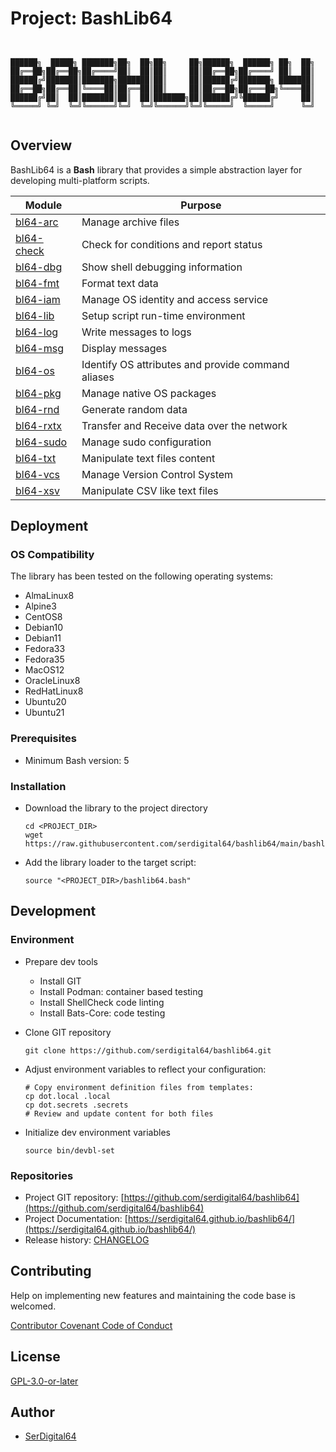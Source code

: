 # Project: BashLib64

```shell linenums="0"


██████╗  █████╗ ███████╗██╗  ██╗██╗     ██╗██████╗  ██████╗ ██╗  ██╗
██╔══██╗██╔══██╗██╔════╝██║  ██║██║     ██║██╔══██╗██╔════╝ ██║  ██║
██████╔╝███████║███████╗███████║██║     ██║██████╔╝███████╗ ███████║
██╔══██╗██╔══██║╚════██║██╔══██║██║     ██║██╔══██╗██╔═══██╗╚════██║
██████╔╝██║  ██║███████║██║  ██║███████╗██║██████╔╝╚██████╔╝     ██║
╚═════╝ ╚═╝  ╚═╝╚══════╝╚═╝  ╚═╝╚══════╝╚═╝╚═════╝  ╚═════╝      ╚═╝


```

## Overview

BashLib64 is a **Bash** library that provides a simple abstraction layer for developing multi-platform scripts.

| Module                                                             | Purpose                                            |
| ------------------------------------------------------------------ | -------------------------------------------------- |
| [bl64-arc](https://serdigital64.github.io/bashlib64/bl64-arc/)     | Manage archive files                               |
| [bl64-check](https://serdigital64.github.io/bashlib64/bl64-check/) | Check for conditions and report status             |
| [bl64-dbg](https://serdigital64.github.io/bashlib64/bl64-dbg/)     | Show shell debugging information                   |
| [bl64-fmt](https://serdigital64.github.io/bashlib64/bl64-fmt/)     | Format text data                                   |
| [bl64-iam](https://serdigital64.github.io/bashlib64/bl64-iam/)     | Manage OS identity and access service              |
| [bl64-lib](https://serdigital64.github.io/bashlib64/bl64-lib/)     | Setup script run-time environment                  |
| [bl64-log](https://serdigital64.github.io/bashlib64/bl64-log/)     | Write messages to logs                             |
| [bl64-msg](https://serdigital64.github.io/bashlib64/bl64-msg/)     | Display messages                                   |
| [bl64-os](https://serdigital64.github.io/bashlib64/bl64-os/)       | Identify OS attributes and provide command aliases |
| [bl64-pkg](https://serdigital64.github.io/bashlib64/bl64-pkg/)     | Manage native OS packages                          |
| [bl64-rnd](https://serdigital64.github.io/bashlib64/bl64-rnd/)     | Generate random data                               |
| [bl64-rxtx](https://serdigital64.github.io/bashlib64/bl64-rxtx/)   | Transfer and Receive data over the network         |
| [bl64-sudo](https://serdigital64.github.io/bashlib64/bl64-sudo/)   | Manage sudo configuration                          |
| [bl64-txt](https://serdigital64.github.io/bashlib64/bl64-txt/)     | Manipulate text files content                      |
| [bl64-vcs](https://serdigital64.github.io/bashlib64/bl64-vcs/)     | Manage Version Control System                      |
| [bl64-xsv](https://serdigital64.github.io/bashlib64/bl64-xsv/)     | Manipulate CSV like text files                     |

## Deployment

### OS Compatibility

The library has been tested on the following operating systems:

- AlmaLinux8
- Alpine3
- CentOS8
- Debian10
- Debian11
- Fedora33
- Fedora35
- MacOS12
- OracleLinux8
- RedHatLinux8
- Ubuntu20
- Ubuntu21

### Prerequisites

- Minimum Bash version: 5

### Installation

- Download the library to the project directory

  ```shell
  cd <PROJECT_DIR>
  wget https://raw.githubusercontent.com/serdigital64/bashlib64/main/bashlib64.bash
  ```

- Add the library loader to the target script:

  ```shell
  source "<PROJECT_DIR>/bashlib64.bash"
  ```

## Development

### Environment

- Prepare dev tools
  - Install GIT
  - Install Podman: container based testing
  - Install ShellCheck code linting
  - Install Bats-Core: code testing
- Clone GIT repository

  ```shell
  git clone https://github.com/serdigital64/bashlib64.git
  ```

- Adjust environment variables to reflect your configuration:

  ```shell
  # Copy environment definition files from templates:
  cp dot.local .local
  cp dot.secrets .secrets
  # Review and update content for both files
  ```

- Initialize dev environment variables

  ```shell
  source bin/devbl-set
  ```

### Repositories

- Project GIT repository: [https://github.com/serdigital64/bashlib64](https://github.com/serdigital64/bashlib64)
- Project Documentation: [https://serdigital64.github.io/bashlib64/](https://serdigital64.github.io/bashlib64/)
- Release history: [CHANGELOG](CHANGELOG.md)

## Contributing

Help on implementing new features and maintaining the code base is welcomed.

[Contributor Covenant Code of Conduct](https://github.com/serdigital64/bashlib64/blob/main/CODE_OF_CONDUCT.md)

## License

[GPL-3.0-or-later](https://www.gnu.org/licenses/gpl-3.0.txt)

## Author

- [SerDigital64](https://github.com/serdigital64)
